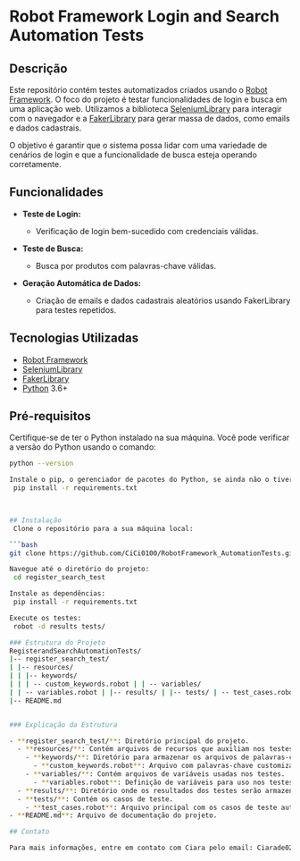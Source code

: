 # Robot Framework Login and Search Automation Tests

## Descrição

Este repositório contém testes automatizados criados usando o [Robot Framework](https://robotframework.org/). O foco do projeto é testar funcionalidades de login e busca em uma aplicação web. Utilizamos a biblioteca [SeleniumLibrary](http://robotframework.org/SeleniumLibrary/) para interagir com o navegador e a [FakerLibrary](https://github.com/guykisel/robotframework-faker) para gerar massa de dados, como emails e dados cadastrais.

O objetivo é garantir que o sistema possa lidar com uma variedade de cenários de login e que a funcionalidade de busca esteja operando corretamente.

## Funcionalidades

- **Teste de Login:**
  - Verificação de login bem-sucedido com credenciais válidas.

- **Teste de Busca:**
  - Busca por produtos com palavras-chave válidas.
  
- **Geração Automática de Dados:**
  - Criação de emails e dados cadastrais aleatórios usando FakerLibrary para testes repetidos.

## Tecnologias Utilizadas

- [Robot Framework](https://robotframework.org/)
- [SeleniumLibrary](http://robotframework.org/SeleniumLibrary/)
- [FakerLibrary](https://github.com/guykisel/robotframework-faker)
- [Python](https://www.python.org/) 3.6+

## Pré-requisitos

Certifique-se de ter o Python instalado na sua máquina. Você pode verificar a versão do Python usando o comando:

```bash
python --version

Instale o pip, o gerenciador de pacotes do Python, se ainda não o tiver instalado. Para instalar as dependências do projeto, execute:
 pip install -r requirements.txt

 

## Instalação
 Clone o repositório para a sua máquina local:

```bash
git clone https://github.com/CiCi0100/RobotFramework_AutomationTests.git

Navegue até o diretório do projeto:
 cd register_search_test

Instale as dependências:
 pip install -r requirements.txt

Execute os testes:
 robot -d results tests/

### Estrutura do Projeto
RegisterandSearchAutomationTests/
|-- register_search_test/
| |-- resources/
| | |-- keywords/
| | | -- custom_keywords.robot | | -- variables/
| | -- variables.robot | |-- results/ | |-- tests/ | -- test_cases.robot
|-- README.md


### Explicação da Estrutura

- **register_search_test/**: Diretório principal do projeto.
  - **resources/**: Contém arquivos de recursos que auxiliam nos testes.
    - **keywords/**: Diretório para armazenar os arquivos de palavras-chave personalizadas usadas nos testes.
      - **custom_keywords.robot**: Arquivo com palavras-chave customizadas para o framework Robot.
    - **variables/**: Contém arquivos de variáveis usadas nos testes.
      - **variables.robot**: Definição de variáveis para uso nos testes.
  - **results/**: Diretório onde os resultados dos testes serão armazenados.
  - **tests/**: Contém os casos de teste.
    - **test_cases.robot**: Arquivo principal com os casos de teste automatizados.
- **README.md**: Arquivo de documentação do projeto.

## Contato

Para mais informações, entre em contato com Ciara pelo email: Ciarade0206@gmail.com

